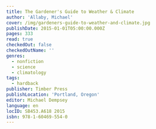 ```yaml
---
title: The Gardener's Guide to Weather & Climate
author: 'Allaby, Michael'
cover: /img/gardeners-guide-to-weather-and-climate.jpg
publishDate: 2015-01-01T05:00:00.000Z
pages: 333
read: true
checkedOut: false
checkedOutName: ''
genres:
  - nonfiction
  - science
  - climatology
tags:
  - hardback
publisher: Timber Press
publishLocation: 'Portland, Oregon'
editor: Michael Dempsey
language: en
locID: SB453.A618 2015
isbn: 978-1-60469-554-0
---
```


